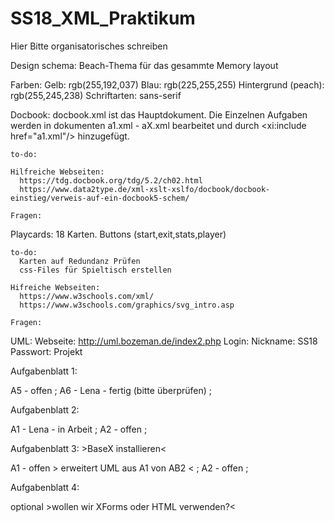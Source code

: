 # SS18_XML_Praktikum

Hier Bitte organisatorisches schreiben

Design schema:
Beach-Thema für das gesammte Memory layout
   
   Farben:
      Gelb: rgb(255,192,037)
      Blau: rgb(225,255,255)
      Hintergrund (peach): rgb(255,245,238)
   Schriftarten:
      sans-serif
      


Docbook:
   docbook.xml ist das Hauptdokument. Die Einzelnen Aufgaben werden in dokumenten a1.xml - aX.xml bearbeitet und durch 
  <xi:include href="a1.xml"/> hinzugefügt.
  
    to-do:
    
    Hilfreiche Webseiten:
      https://tdg.docbook.org/tdg/5.2/ch02.html
      https://www.data2type.de/xml-xslt-xslfo/docbook/docbook-einstieg/verweis-auf-ein-docbook5-schem/
      
    Fragen:
  
  
Playcards:
  18 Karten. Buttons (start,exit,stats,player)
    
    to-do:
      Karten auf Redundanz Prüfen
      css-Files für Spieltisch erstellen
    
    Hifreiche Webseiten:
      https://www.w3schools.com/xml/
      https://www.w3schools.com/graphics/svg_intro.asp
    
    Fragen:
    
 UML:
   Webseite: http://uml.bozeman.de/index2.php
   Login:
      Nickname: SS18
      Passwort: Projekt
   
 
 
 Aufgabenblatt 1:
 
  A5 - offen   ;
  A6 - Lena - fertig (bitte überprüfen) ;
 
 Aufgabenblatt 2:
 
  A1 - Lena - in Arbeit   ;
  A2 - offen   ;
 
 Aufgabenblatt 3:      >BaseX installieren<
 
  A1 - offen          > erweitert UML aus A1 von AB2 <   ;
  A2 - offen   ;
 
 Aufgabenblatt 4:
 
  optional           >wollen wir XForms oder HTML verwenden?<
  
  
